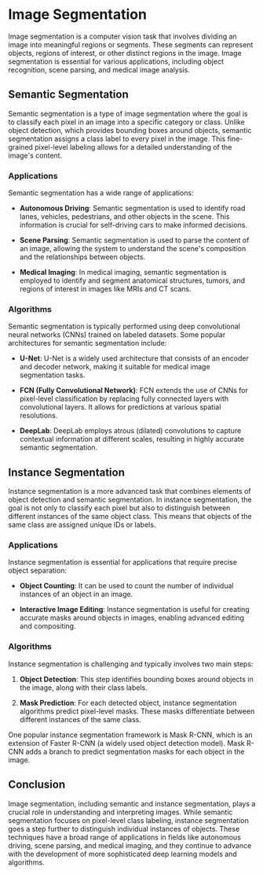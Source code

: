 # Image Segmentation

Image segmentation is a computer vision task that involves dividing an image into meaningful regions or segments. These segments can represent objects, regions of interest, or other distinct regions in the image. Image segmentation is essential for various applications, including object recognition, scene parsing, and medical image analysis.

## Semantic Segmentation

Semantic segmentation is a type of image segmentation where the goal is to classify each pixel in an image into a specific category or class. Unlike object detection, which provides bounding boxes around objects, semantic segmentation assigns a class label to every pixel in the image. This fine-grained pixel-level labeling allows for a detailed understanding of the image's content.

### Applications

Semantic segmentation has a wide range of applications:

- **Autonomous Driving**: Semantic segmentation is used to identify road lanes, vehicles, pedestrians, and other objects in the scene. This information is crucial for self-driving cars to make informed decisions.

- **Scene Parsing**: Semantic segmentation is used to parse the content of an image, allowing the system to understand the scene's composition and the relationships between objects.

- **Medical Imaging**: In medical imaging, semantic segmentation is employed to identify and segment anatomical structures, tumors, and regions of interest in images like MRIs and CT scans.

### Algorithms

Semantic segmentation is typically performed using deep convolutional neural networks (CNNs) trained on labeled datasets. Some popular architectures for semantic segmentation include:

- **U-Net**: U-Net is a widely used architecture that consists of an encoder and decoder network, making it suitable for medical image segmentation tasks.

- **FCN (Fully Convolutional Network)**: FCN extends the use of CNNs for pixel-level classification by replacing fully connected layers with convolutional layers. It allows for predictions at various spatial resolutions.

- **DeepLab**: DeepLab employs atrous (dilated) convolutions to capture contextual information at different scales, resulting in highly accurate semantic segmentation.

## Instance Segmentation

Instance segmentation is a more advanced task that combines elements of object detection and semantic segmentation. In instance segmentation, the goal is not only to classify each pixel but also to distinguish between different instances of the same object class. This means that objects of the same class are assigned unique IDs or labels.

### Applications

Instance segmentation is essential for applications that require precise object separation:

- **Object Counting**: It can be used to count the number of individual instances of an object in an image.

- **Interactive Image Editing**: Instance segmentation is useful for creating accurate masks around objects in images, enabling advanced editing and compositing.

### Algorithms

Instance segmentation is challenging and typically involves two main steps:

1. **Object Detection**: This step identifies bounding boxes around objects in the image, along with their class labels.

2. **Mask Prediction**: For each detected object, instance segmentation algorithms predict pixel-level masks. These masks differentiate between different instances of the same class.

One popular instance segmentation framework is Mask R-CNN, which is an extension of Faster R-CNN (a widely used object detection model). Mask R-CNN adds a branch to predict segmentation masks for each object in the image.

## Conclusion

Image segmentation, including semantic and instance segmentation, plays a crucial role in understanding and interpreting images. While semantic segmentation focuses on pixel-level class labeling, instance segmentation goes a step further to distinguish individual instances of objects. These techniques have a broad range of applications in fields like autonomous driving, scene parsing, and medical imaging, and they continue to advance with the development of more sophisticated deep learning models and algorithms.
